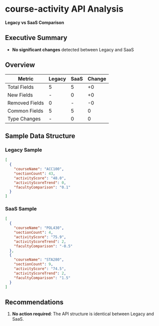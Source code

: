 # course-activity API Analysis
**Legacy vs SaaS Comparison**

## Executive Summary

- **No significant changes** detected between Legacy and SaaS

## Overview
| Metric | Legacy | SaaS | Change |
|--------|--------|------|--------|
| Total Fields | 5 | 5 | +0 |
| New Fields | - | 0 | +0 |
| Removed Fields | 0 | - | -0 |
| Common Fields | 5 | 5 | 0 |
| Type Changes | - | 0 | 0 |

## Sample Data Structure

### Legacy Sample
```json
[
  {
    "courseName": "ACC100",
    "sectionCount": 43,
    "activityScore": "48.0",
    "activityScoreTrend": 0,
    "facultyComparison": "0.1"
  }
]
```

### SaaS Sample
```json
[
  {
    "courseName": "POL430",
    "sectionCount": 4,
    "activityScore": "75.9",
    "activityScoreTrend": 2,
    "facultyComparison": "-0.5"
  },
  {
    "courseName": "STA280",
    "sectionCount": 9,
    "activityScore": "74.5",
    "activityScoreTrend": 2,
    "facultyComparison": "1.5"
  }
]
```

## Recommendations

1. **No action required**: The API structure is identical between Legacy and SaaS.
